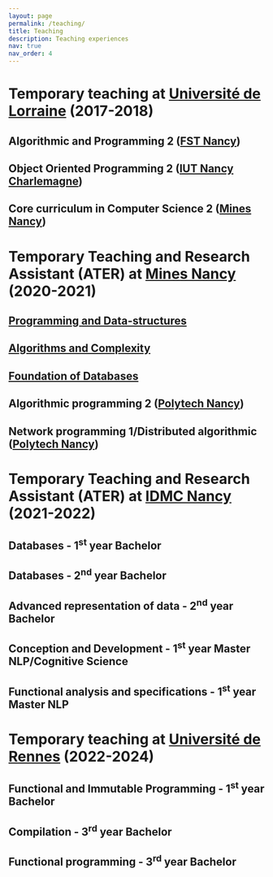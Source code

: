 ```yaml
---
layout: page
permalink: /teaching/
title: Teaching
description: Teaching experiences
nav: true
nav_order: 4
---
```


# Temporary teaching at [Université de Lorraine](https://www.univ-lorraine.fr) (2017-2018)
## Algorithmic and Programming 2 ([FST Nancy](https://fst-en.univ-lorraine.fr))
## Object Oriented Programming 2 ([IUT Nancy Charlemagne](https://iut-charlemagne.univ-lorraine.fr))
## Core curriculum in Computer Science 2 ([Mines Nancy](https://mines-nancy.univ-lorraine.fr))

# Temporary Teaching and Research Assistant (ATER) at [Mines Nancy](https://mines-nancy.univ-lorraine.fr) (2020-2021)
## [Programming and Data-structures](https://www.depinfonancy.net/teaching/1st-year-s5-s6/tcs13)
## [Algorithms and Complexity](https://www.depinfonancy.net/teaching/1st-year-s5-s6/tcs23)
## [Foundation of Databases](https://www.depinfonancy.net/teaching/s7/infos7ab-database-essentials)
## Algorithmic programming 2 ([Polytech Nancy](https://polytech-nancy.univ-lorraine.fr))
## Network programming 1/Distributed algorithmic ([Polytech Nancy](https://polytech-nancy.univ-lorraine.fr))

# Temporary Teaching and Research Assistant (ATER) at [IDMC Nancy](https://idmc.univ-lorraine.fr) (2021-2022)
## Databases - 1<sup>st</sup> year Bachelor
## Databases - 2<sup>nd</sup> year Bachelor
## Advanced representation of data - 2<sup>nd</sup> year Bachelor
## Conception and Development - 1<sup>st</sup> year Master NLP/Cognitive Science
## Functional analysis and specifications - 1<sup>st</sup> year Master NLP

# Temporary teaching at [Université de Rennes](https://www.univ-rennes.fr) (2022-2024)
## Functional and Immutable Programming - 1<sup>st</sup> year Bachelor
## Compilation - 3<sup>rd</sup> year Bachelor
## Functional programming - 3<sup>rd</sup> year Bachelor

